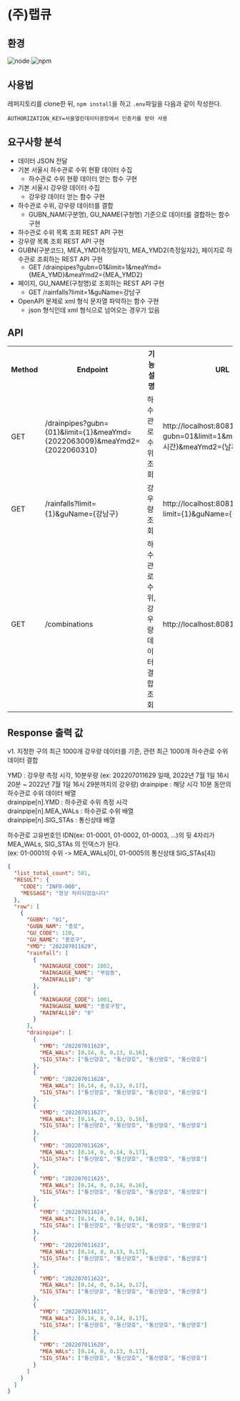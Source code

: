 # (주)랩큐
## 환경
![node](https://img.shields.io/badge/node-v16.15.1-3776AB?&style=plastic&logo=JavaScript&logoColor=white?label=healthinesses)
![npm](https://img.shields.io/badge/npm-v8.13.1-7986cb?&style=plastic&logo=npm&logoColor=white?label=healthinesses)
## 사용법
레퍼지토리를 clone한 뒤, `npm install`을 하고 `.env`파일을 다음과 같이 작성한다.
```
AUTHORIZATION_KEY=서울열린데이터광장에서 인증키를 받아 사용
```
## 요구사항 분석
* 데이터 JSON 전달
* 기본 서울시 하수관로 수위 현황 데이터 수집
  - 하수관로 수위 현황 데이터 얻는 함수 구현
* 기본 서울시 강우량 데이터 수집
  - 강우량 데이터 얻는 함수 구현
* 하수관로 수위, 강우량 데이터를 결합
  - GUBN_NAM(구분명), GU_NAME(구청명) 기준으로 데이터를 결합하는 함수 구현
* 하수관로 수위 목록 조회 REST API 구현
* 강우량 목록 조회 REST API 구현
* GUBN(구분코드), MEA_YMD(측정일자1), MEA_YMD2(측정일자2), 페이지로 하수관로 조회하는 REST API 구현
  - GET /drainpipes?gubn=01&limit=1&meaYmd={MEA_YMD}&meaYmd2={MEA_YMD2}
* 페이지, GU_NAME(구청명)로 조회하는 REST API 구현
  - GET /rainfalls?limit=1&guName=강남구
* OpenAPI 문제로 xml 형식 문자열 파악하는 함수 구현
  - json 형식인데 xml 형식으로 넘어오는 경우가 있음
## API
<table>
<tr>
    <th>Method</th><th>Endpoint</th><th>기 능 설 명</th><th>URL</th>
</tr>
<tr>
    <td>GET</td>
    <td>/drainpipes?gubn={01}&limit={1}&meaYmd={2022063009}&meaYmd2={2022060310}</td>
    <td>하수관로 수위 조회</td>
    <td>http://localhost:8081/drainpipes?gubn=01&limit=1&meaYmd={날짜시간}&meaYmd2={날짜시간}</td>
</tr>
<tr>
    <td>GET</td>
    <td>/rainfalls?limit={1}&guName={강남구}</td>
    <td>강우량 조회</td>
    <td>http://localhost:8081/rainfalls?limit={1}&guName={강남구}</td>
</tr>
<tr>
    <td>GET</td>
    <td>/combinations</td>
    <td>하수관로 수위, 강우량 데이터 결합 조회</td>
    <td>http://localhost:8081/combinations</td>
</tr>
</table>

## Response 출력 값
v1. 지정한 구의 최근 1000개 강우량 데이터를 기준, 관련 최근 1000개 하수관로 수위 데이터 결합

YMD : 강우량 측정 시각, 10분우량  (ex: 202207011629 일때, 2022년 7월 1일 16시 20분 ~ 2022년 7월 1일 16시 29분까지의 강우량)
drainpipe : 해당 시각 10분 동안의 하수관로 수위 데이터 배열  
drainpipe[n].YMD : 하수관로 수위 측정 시각  
drainpipe[n].MEA_WALs : 하수관로 수위 배열  
drainpipe[n].SIG_STAs : 통신상태 배열  

하수관로 고유번호인 IDN(ex: 01-0001, 01-0002, 01-0003, ...)의 뒷 4자리가
MEA_WALs, SIG_STAs 의 인덱스가 된다.  
(ex: 01-0001의 수위 -> MEA_WALs[0], 01-0005의 통신상태 SIG_STAs[4])

```json
{
  "list_total_count": 501,
  "RESULT": {
    "CODE": "INFO-000",
    "MESSAGE": "정상 처리되었습니다"
  },
  "row": [
    {
      "GUBN": "01",
      "GUBN_NAM": "종로",
      "GU_CODE": 110,
      "GU_NAME": "종로구",
      "YMD": "202207011629",
      "rainfall": [
        {
          "RAINGAUGE_CODE": 1002,
          "RAINGAUGE_NAME": "부암동",
          "RAINFALL10": "0"
        },
        {
          "RAINGAUGE_CODE": 1001,
          "RAINGAUGE_NAME": "종로구청",
          "RAINFALL10": "0"
        }
      ],
      "drainpipe": [
        {
          "YMD": "202207011629",
          "MEA_WALs": [0.14, 0, 0.13, 0.16],
          "SIG_STAs": ["통신양호", "통신양호", "통신양호", "통신양호"]
        },
        {
          "YMD": "202207011628",
          "MEA_WALs": [0.14, 0, 0.13, 0.17],
          "SIG_STAs": ["통신양호", "통신양호", "통신양호", "통신양호"]
        },
        {
          "YMD": "202207011627",
          "MEA_WALs": [0.14, 0, 0.13, 0.16],
          "SIG_STAs": ["통신양호", "통신양호", "통신양호", "통신양호"]
        },
        {
          "YMD": "202207011626",
          "MEA_WALs": [0.14, 0, 0.14, 0.17],
          "SIG_STAs": ["통신양호", "통신양호", "통신양호", "통신양호"]
        },
        {
          "YMD": "202207011625",
          "MEA_WALs": [0.14, 0, 0.14, 0.16],
          "SIG_STAs": ["통신양호", "통신양호", "통신양호", "통신양호"]
        },
        {
          "YMD": "202207011624",
          "MEA_WALs": [0.14, 0, 0.14, 0.16],
          "SIG_STAs": ["통신양호", "통신양호", "통신양호", "통신양호"]
        },
        {
          "YMD": "202207011623",
          "MEA_WALs": [0.14, 0, 0.13, 0.17],
          "SIG_STAs": ["통신양호", "통신양호", "통신양호", "통신양호"]
        },
        {
          "YMD": "202207011622",
          "MEA_WALs": [0.14, 0, 0.14, 0.17],
          "SIG_STAs": ["통신양호", "통신양호", "통신양호", "통신양호"]
        },
        {
          "YMD": "202207011621",
          "MEA_WALs": [0.14, 0, 0.14, 0.17],
          "SIG_STAs": ["통신양호", "통신양호", "통신양호", "통신양호"]
        },
        {
          "YMD": "202207011620",
          "MEA_WALs": [0.14, 0, 0.13, 0.17],
          "SIG_STAs": ["통신양호", "통신양호", "통신양호", "통신양호"]
        }
      ]
    }
  ]
}
```

